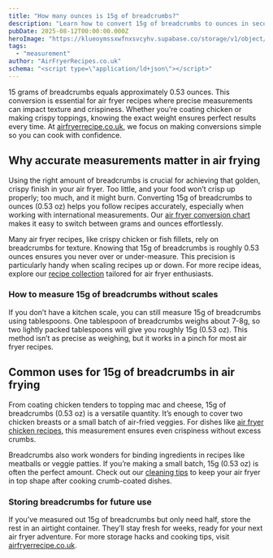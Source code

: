 ```yaml
---
title: "How many ounces is 15g of breadcrumbs?"
description: "Learn how to convert 15g of breadcrumbs to ounces in seconds. Perfect for air fryer recipes and precise cooking measurements."
pubDate: 2025-08-12T00:00:00.000Z
heroImage: "https://klueoymssxwfnxsvcyhv.supabase.co/storage/v1/object/public/md/how-many-ounces-is-15g-of-breadcrumbs-31201318.webp"
tags:
  - "measurement"
author: "AirFryerRecipes.co.uk"
schema: "<script type=\"application/ld+json\"></script>"
---
```


<p>15 grams of breadcrumbs equals approximately 0.53 ounces. This conversion is essential for air fryer recipes where precise measurements can impact texture and crispiness. Whether you’re coating chicken or making crispy toppings, knowing the exact weight ensures perfect results every time. At <a href=https://www.airfryerrecipe.co.uk>airfryerrecipe.co.uk</a>, we focus on making conversions simple so you can cook with confidence.</p>  

<h2>Why accurate measurements matter in air frying</h2>  
<p>Using the right amount of breadcrumbs is crucial for achieving that golden, crispy finish in your air fryer. Too little, and your food won’t crisp up properly; too much, and it might burn. Converting 15g of breadcrumbs to ounces (0.53 oz) helps you follow recipes accurately, especially when working with international measurements. Our <a href=https://www.airfryerrecipe.co.uk/air-fryer-conversion-chart>air fryer conversion chart</a> makes it easy to switch between grams and ounces effortlessly.</p>  

<p>Many air fryer recipes, like crispy chicken or fish fillets, rely on breadcrumbs for texture. Knowing that 15g of breadcrumbs is roughly 0.53 ounces ensures you never over or under-measure. This precision is particularly handy when scaling recipes up or down. For more recipe ideas, explore our <a href=https://www.airfryerrecipe.co.uk/recipes>recipe collection</a> tailored for air fryer enthusiasts.</p>  

<h3>How to measure 15g of breadcrumbs without scales</h3>  
<p>If you don’t have a kitchen scale, you can still measure 15g of breadcrumbs using tablespoons. One tablespoon of breadcrumbs weighs about 7-8g, so two lightly packed tablespoons will give you roughly 15g (0.53 oz). This method isn’t as precise as weighing, but it works in a pinch for most air fryer recipes.</p>  

<h2>Common uses for 15g of breadcrumbs in air frying</h2>  
<p>From coating chicken tenders to topping mac and cheese, 15g of breadcrumbs (0.53 oz) is a versatile quantity. It’s enough to cover two chicken breasts or a small batch of air-fried veggies. For dishes like <a href=https://www.airfryerrecipe.co.uk/recipe-category/chicken>air fryer chicken recipes</a>, this measurement ensures even crispiness without excess crumbs.</p>  

<p>Breadcrumbs also work wonders for binding ingredients in recipes like meatballs or veggie patties. If you’re making a small batch, 15g (0.53 oz) is often the perfect amount. Check out our <a href=https://www.airfryerrecipe.co.uk/air-fryer-cleaner>cleaning tips</a> to keep your air fryer in top shape after cooking crumb-coated dishes.</p>  

<h3>Storing breadcrumbs for future use</h3>  
<p>If you’ve measured out 15g of breadcrumbs but only need half, store the rest in an airtight container. They’ll stay fresh for weeks, ready for your next air fryer adventure. For more storage hacks and cooking tips, visit <a href=https://www.airfryerrecipe.co.uk>airfryerrecipe.co.uk</a>.</p>